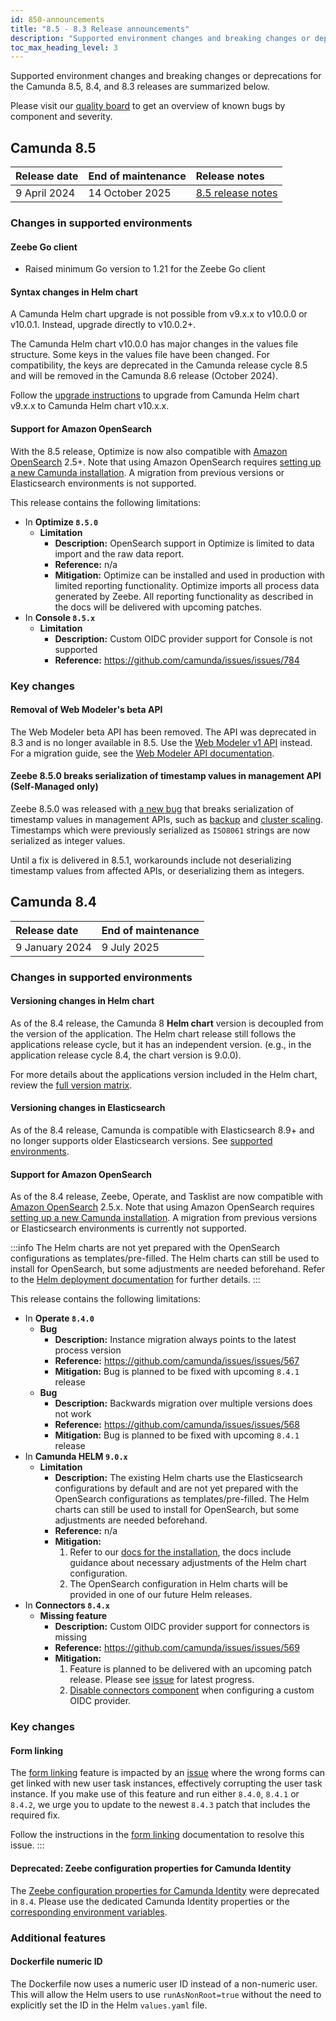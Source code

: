 ```yaml
---
id: 850-announcements
title: "8.5 - 8.3 Release announcements"
description: "Supported environment changes and breaking changes or deprecations for the Camunda 8.5, 8.4, and 8.3 releases."
toc_max_heading_level: 3
---
```


Supported environment changes and breaking changes or deprecations for the Camunda 8.5, 8.4, and 8.3 releases are summarized below.

Please visit our [quality board](https://github.com/orgs/camunda/projects/187/views/18) to get an overview of known bugs by component and severity.

## Camunda 8.5

| Release date | End of maintenance | Release notes                                                                        |
| :----------- | :----------------- | :----------------------------------------------------------------------------------- |
| 9 April 2024 | 14 October 2025    | [8.5 release notes](/reference/announcements-release-notes/850/850-release-notes.md) |

### Changes in supported environments

#### Zeebe Go client

- Raised minimum Go version to 1.21 for the Zeebe Go client

#### Syntax changes in Helm chart

A Camunda Helm chart upgrade is not possible from v9.x.x to v10.0.0 or v10.0.1. Instead, upgrade directly to v10.0.2+.

The Camunda Helm chart v10.0.0 has major changes in the values file structure. Some keys in the values file have been changed. For compatibility, the keys are deprecated in the Camunda release cycle 8.5 and will be removed in the Camunda 8.6 release (October 2024).

Follow the [upgrade instructions](/self-managed/setup/upgrade.md#helm-chart-1002+) to upgrade from Camunda Helm chart v9.x.x to Camunda Helm chart v10.x.x.

#### Support for Amazon OpenSearch

With the 8.5 release, Optimize is now also compatible with [Amazon OpenSearch](https://aws.amazon.com/de/opensearch-service/) 2.5+. Note that using Amazon OpenSearch requires [setting up a new Camunda installation](/self-managed/setup/overview.md). A migration from previous versions or Elasticsearch environments is not supported.

This release contains the following limitations:

- In **Optimize `8.5.0`**
  - **Limitation**
    - **Description:** OpenSearch support in Optimize is limited to data import and the raw data report.
    - **Reference:** n/a
    - **Mitigation:** Optimize can be installed and used in production with limited reporting functionality. Optimize imports all process data generated by Zeebe. All reporting functionality as described in the docs will be delivered with upcoming patches.
- In **Console `8.5.x`**
  - **Limitation**
    - **Description:** Custom OIDC provider support for Console is not supported
    - **Reference:** https://github.com/camunda/issues/issues/784

### Key changes

#### Removal of Web Modeler's beta API

The Web Modeler beta API has been removed. The API was deprecated in 8.3 and is no longer available in 8.5. Use the [Web Modeler v1 API](/apis-tools/web-modeler-api/index.md) instead.
For a migration guide, see the [Web Modeler API documentation](/apis-tools/web-modeler-api/index.md#migrating-from-beta-to-v1).

#### Zeebe 8.5.0 breaks serialization of timestamp values in management API (Self-Managed only)

Zeebe 8.5.0 was released with [a new bug](https://github.com/camunda/camunda/issues/17347) that breaks serialization of timestamp values in management APIs, such as [backup](/self-managed/operational-guides/backup-restore/backup-and-restore.md) and [cluster scaling](/self-managed/zeebe-deployment/operations/cluster-scaling.md).
Timestamps which were previously serialized as `ISO8061` strings are now serialized as integer values.

Until a fix is delivered in 8.5.1, workarounds include not deserializing timestamp values from affected APIs, or deserializing them as integers.

## Camunda 8.4

| Release date   | End of maintenance |
| :------------- | :----------------- |
| 9 January 2024 | 9 July 2025        |

### Changes in supported environments

#### Versioning changes in Helm chart

As of the 8.4 release, the Camunda 8 **Helm chart** version is decoupled from the version of the application. The Helm chart release still follows the applications release cycle, but it has an independent version. (e.g., in the application release cycle 8.4, the chart version is 9.0.0).

For more details about the applications version included in the Helm chart, review the [full version matrix](https://helm.camunda.io/camunda-platform/version-matrix/).

#### Versioning changes in Elasticsearch

As of the 8.4 release, Camunda is compatible with Elasticsearch 8.9+ and no longer supports older Elasticsearch versions. See [supported environments](/reference/supported-environments.md).

#### Support for Amazon OpenSearch

As of the 8.4 release, Zeebe, Operate, and Tasklist are now compatible with [Amazon OpenSearch](https://aws.amazon.com/de/opensearch-service/) 2.5.x. Note that using Amazon OpenSearch requires [setting up a new Camunda installation](/self-managed/setup/overview.md). A migration from previous versions or Elasticsearch environments is currently not supported.

:::info
The Helm charts are not yet prepared with the OpenSearch configurations as templates/pre-filled. The Helm charts can still be used to install for OpenSearch, but some adjustments are needed beforehand. Refer to the [Helm deployment documentation](/self-managed/setup/install.md) for further details.
:::

This release contains the following limitations:

- In **Operate `8.4.0`**
  - **Bug**
    - **Description:** Instance migration always points to the latest process version
    - **Reference:** https://github.com/camunda/issues/issues/567
    - **Mitigation:** Bug is planned to be fixed with upcoming `8.4.1` release
  - **Bug**
    - **Description:** Backwards migration over multiple versions does not work
    - **Reference:** https://github.com/camunda/issues/issues/568
    - **Mitigation:** Bug is planned to be fixed with upcoming `8.4.1` release
- In **Camunda HELM `9.0.x`**
  - **Limitation**
    - **Description:** The existing Helm charts use the Elasticsearch configurations by default and are not yet prepared with the OpenSearch configurations as templates/pre-filled. The Helm charts can still be used to install for OpenSearch, but some adjustments are needed beforehand.
    - **Reference:** n/a
    - **Mitigation:**
      1. Refer to our [docs for the installation](/self-managed/setup/install.md#components-installed-by-the-helm-charts), the docs include guidance about necessary adjustments of the Helm chart configuration.
      2. The OpenSearch configuration in Helm charts will be provided in one of our future Helm releases.
- In **Connectors `8.4.x`**
  - **Missing feature**
    - **Description:** Custom OIDC provider support for connectors is missing
    - **Reference:** https://github.com/camunda/issues/issues/569
    - **Mitigation:**
      1. Feature is planned to be delivered with an upcoming patch release. Please see [issue](https://github.com/camunda/issues/issues/569) for latest progress.
      2. [Disable connectors component](/self-managed/setup/guides/connect-to-an-oidc-provider.md#configuration) when configuring a custom OIDC provider.

### Key changes

#### Form linking

The [form linking](/components/modeler/web-modeler/advanced-modeling/form-linking.md#using-the-link-button) feature is impacted by an [issue](https://github.com/camunda/camunda/issues/16311) where the wrong forms can get linked with new user task instances, effectively corrupting the user task instance. If you make use of this feature and run either `8.4.0`, `8.4.1` or `8.4.2`, we urge you to update to the newest `8.4.3` patch that includes the required fix.

Follow the instructions in the [form linking](/components/modeler/web-modeler/advanced-modeling/form-linking.md#known-issues-with-linked-forms) documentation to resolve this issue.
:::

#### Deprecated: Zeebe configuration properties for Camunda Identity

The [Zeebe configuration properties for Camunda Identity](/self-managed/zeebe-deployment/configuration/gateway.md#zeebegatewayclustersecurityauthenticationidentity)
were deprecated in `8.4`. Please use the dedicated Camunda Identity properties or the [corresponding environment variables](/self-managed/identity/miscellaneous/configuration-variables.md#core-configuration).

### Additional features

#### Dockerfile numeric ID

The Dockerfile now uses a numeric user ID instead of a non-numeric user.
This will allow the Helm users to use `runAsNonRoot=true` without the need to explicitly set the ID in the Helm `values.yaml` file.
